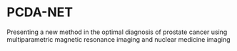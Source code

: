 # PCDA-NET

Presenting a new method in the optimal diagnosis of prostate cancer using multiparametric magnetic resonance imaging and nuclear medicine imaging
